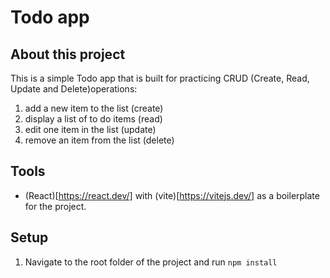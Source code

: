 # Todo app

## About this project 

This is a simple Todo app that is built for practicing CRUD (Create, Read, Update and Delete)operations: 

1. add a new  item to the list (create)
2. display a list of to do items  (read)
3. edit one item in the list (update)
4. remove an item from the list (delete)


## Tools
- (React)[https://react.dev/] with (vite)[https://vitejs.dev/] as a boilerplate for the project.

## Setup
1. Navigate to the root folder of the project and run `npm install`
